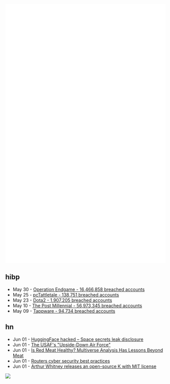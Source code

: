 ![Metrics](https://raw.githubusercontent.com/phixion/phixion/master/metrics.svg)

## hibp

<!--
for https://github.com/phixion/phixion/blob/main/.github/workflows/feeds.yml
-->
<!--START_SECTION:haveibeenpwnd-->
- May 30 - [Operation Endgame - 16,466,858 breached accounts](https://haveibeenpwned.com/PwnedWebsites#OperationEndgame)
- May 25 - [pcTattletale - 138,751 breached accounts](https://haveibeenpwned.com/PwnedWebsites#pcTattletale)
- May 23 - [Dota2 - 1,907,205 breached accounts](https://haveibeenpwned.com/PwnedWebsites#Dota2)
- May 10 - [The Post Millennial - 56,973,345 breached accounts](https://haveibeenpwned.com/PwnedWebsites#ThePostMillennial)
- May 09 - [Tappware - 94,734 breached accounts](https://haveibeenpwned.com/PwnedWebsites#Tappware)
<!--END_SECTION:haveibeenpwnd-->

## hn

<!--
for https://github.com/phixion/phixion/blob/main/.github/workflows/feeds.yml
-->
<!--START_SECTION:hn-->
- Jun 01 - [HuggingFace hacked – Space secrets leak disclosure](https://huggingface.co/blog/space-secrets-disclosure)
- Jun 01 - [The USAF's "Upside-Down Air Force"](https://www.twz.com/news-features/the-fascinating-story-of-the-usafs-upside-down-air-force)
- Jun 01 - [Is Red Meat Healthy? Multiverse Analysis Has Lessons Beyond Meat](https://www.medscape.com/viewarticle/red-meat-healthy-multiverse-analysis-has-lessons-beyond-meat-2024a10008qv)
- Jun 01 - [Routers cyber security best practices](https://www.cyber.gc.ca/en/guidance/routers-cyber-security-best-practices-itsap80019)
- Jun 01 - [Arthur Whitney releases an open-source K with MIT license](https://shakti.com/k)
<!--END_SECTION:hn-->

<!--
for https://yhype.me
-->
![](https://hit.yhype.me/github/profile?user_id=13013670)

